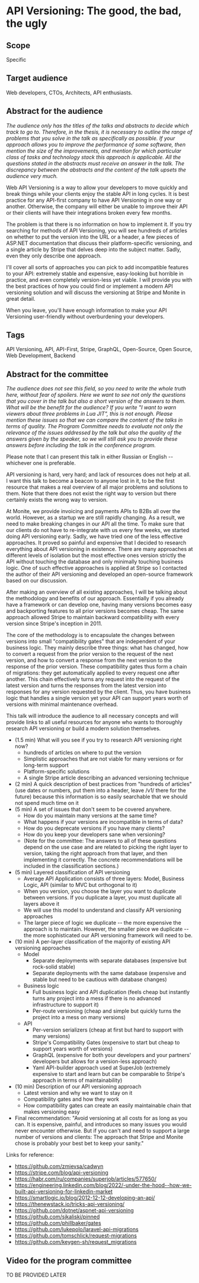 # API Versioning: The good, the bad, the ugly

## Scope

Specific

## Target audience

Web developers, CTOs, Architects, API enthusiasts.

## Abstract for the audience

*The audience only has the titles of the talks and abstracts to decide which track to go to. Therefore, in the thesis, it is necessary to outline the range of problems that you solve in the talk as specifically as possible. If your approach allows you to improve the performance of some software, then mention the size of the improvements, and mention for which particular class of tasks and technology stack this approach is applicable. All the questions stated in the abstracts must receive an answer in the talk. The discrepancy between the abstracts and the content of the talk upsets the audience very much.*

Web API Versioning is a way to allow your developers to move quickly and break things while your clients enjoy the stable API in long cycles. It is best practice for any API-first company to have API Versioning in one way or another. Otherwise, the company will either be unable to improve their API or their clients will have their integrations broken every few months.

The problem is that there is no information on how to implement it. If you try searching for methods of API Versioning, you will see hundreds of articles on whether to put the version into the URL or a header, a few pieces of ASP.NET documentation that discuss their platform-specific versioning, and a single article by Stripe that delves deep into the subject matter. Sadly, even they only describe one approach.

I'll cover all sorts of approaches you can pick to add incompatible features to your API: extremely stable and expensive, easy-looking but horrible in practice, and even completely version-less yet viable. I will provide you with the best practices of how you could find or implement a modern API versioning solution and will discuss the versioning at Stripe and Monite in great detail.

When you leave, you'll have enough information to make your API Versioning user-friendly without overburdening your developers.

## Tags

API Versioning, API, API-First, Stripe, GraphQL, Open-Source, Open Source, Web Development, Backend

## Abstract for the committee

*The audience does not see this field, so you need to write the whole truth here, without fear of spoilers. Here we want to see not only the questions that you cover in the talk but also a short version of the answers to them. What will be the benefit for the audience? If you write "I want to warn viewers about three problems in Lua JIT", this is not enough. Please mention these issues so that we can compare the content of the talks in terms of quality. The Program Committee needs to evaluate not only the relevance of the issues addressed by the talk but also the quality of the answers given by the speaker, so we will still ask you to provide these answers before including the talk in the conference program.*

Please note that I can present this talk in either Russian or English -- whichever one is preferable.

API versioning is hard, very hard; and lack of resources does not help at all. I want this talk to become a beacon to anyone lost in it, to be the first resource that makes a real overview of all major problems and solutions to them. Note that there does not exist the right way to version but there certainly exists the wrong way to version.

At Monite, we provide invoicing and payments APIs to B2Bs all over the world. However, as a startup we are still rapidly changing. As a result, we need to make breaking changes in our API all the time. To make sure that our clients do not have to re-integrate with us every few weeks, we started doing API versioning early. Sadly, we have tried one of the less effective approaches. It proved so painful and expensive that I decided to research everything about API versioning in existence. There are many approaches at different levels of isolation but the most effective ones version strictly the API without touching the database and only minimally touching business logic. One of such effective approaches is applied at Stripe so I contacted the author of their API versioning and developed an open-source framework based on our discussion.

After making an overview of all existing approaches, I will be talking about the methodology and benefits of our approach. Essentially if you already have a framework or can develop one, having many versions becomes easy and backporting features to all prior versions becomes cheap. The same approach allowed Stripe to maintain backward compatibility with every version since Stripe's inception in 2011.

The core of the methodology is to encapsulate the changes between versions into small "compatibility gates" that are independent of your business logic. They mainly describe three things: what has changed, how to convert a request from the prior version to the request of the next version, and how to convert a response from the next version to the response of the prior version. These compatibility gates thus form a chain of migrations: they get automatically applied to every request one after another. This chain effectively turns any request into the request of the latest version and turns the responses from the latest version into responses for any version requested by the client. Thus, you have business logic that handles a single version yet your API can support years worth of versions with minimal maintenance overhead.

This talk will introduce the audience to all necessary concepts and will provide links to all useful resources for anyone who wants to thoroughly research API versioning or build a modern solution themselves.

* (1.5 min) What will you see if you try to research API versioning right now?
  * hundreds of articles on where to put the version
  * Simplistic approaches that are not viable for many versions or for long-term support
  * Platform-specific solutions
  * A single Stripe article describing an advanced versioning technique
* (2 min) A quick description of best practices from "hundreds of articles" (use dates or numbers, put them into a header, leave /v1/ there for the future) because this information is so easily searchable that we should not spend much time on it
* (5 min) A set of issues that don't seem to be covered anywhere.
  * How do you maintain many versions at the same time?
  * What happens if your versions are incompatible in terms of data?
  * How do you deprecate versions if you have many clients?
  * How do you keep your developers sane when versioning?
  * (Note for the committee: The answers to all of these questions depend on the use case and are related to picking the right layer to version, taking the right approach from that layer, and then implementing it correctly. The concrete recommendations will be included in the classification sections.)
* (5 min) Layered classification of API versioning
  * Average API Application consists of three layers: Model, Business Logic, API (similar to MVC but orthogonal to it)
  * When you version, you choose the layer you want to duplicate between versions. If you duplicate a layer, you must duplicate all layers above it
  * We will use this model to understand and classify API versioning approaches
  * The larger piece of logic we duplicate -- the more expensive the approach is to maintain. However, the smaller piece we duplicate -- the more sophisticated our API versioning framework will need to be.
* (10 min) A per-layer classification of the majority of existing API versioning approaches
  * Model
    * Separate deployments with separate databases (expensive but rock-solid stable)
    * Separate deployments with the same database  (expensive and stable but need to be cautious with database changes)
  * Business logic
    * Full business logic and API duplication (feels cheap but instantly turns any project into a mess if there is no advanced infrastructure to support it)
    * Per-route versioning (cheap and simple but quickly turns the project into a mess on many versions)
  * API
    * Per-version serializers (cheap at first but hard to support with many versions)
    * Stripe's Compatibility Gates (expensive to start but cheap to support years worth of versions)
    * GraphQL (expensive for both your developers and your partners' developers but allows for a version-less approach)
    * Yaml API-builder approach used at SuperJob (extremely expensive to start and learn but can be comparable to Stripe's approach in terms of maintainability)
* (10 min) Description of our API versioning approach
  * Latest version and why we want to stay on it
  * Compatibility gates and how they work
  * How compatibility gates can create an easily maintainable chain that makes versioning easy
* Final recommendation: "Avoid versioning at all costs for as long as you can. It is expensive, painful, and introduces so many issues you would never encounter otherwise. But if you can't and need to support a large number of versions and clients: The approach that Stripe and Monite chose is probably your best bet to keep your sanity."

Links for reference:

* <https://github.com/zmievsa/cadwyn>
* <https://stripe.com/blog/api-versioning>
* <https://habr.com/ru/companies/superjob/articles/577650/>
* <https://engineering.linkedin.com/blog/2022/-under-the-hood--how-we-built-api-versioning-for-linkedin-market>
* <https://smartlogic.io/blog/2012-12-12-developing-an-api/>
* <https://thenewstack.io/tricks-api-versioning/>
* <https://github.com/dotnet/aspnet-api-versioning>
* <https://github.com/sjkaliski/pinned>
* <https://github.com/phillbaker/gates>
* <https://github.com/lukepolo/laravel-api-migrations>
* <https://github.com/tomschlick/request-migrations>
* <https://github.com/keygen-sh/request_migrations>

## Video for the program committee

TO BE PROVIDED LATER
